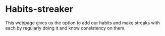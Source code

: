 # Habits-streaker
This webpage gives us the option to add our habits and make streaks with each by regularly doing it and know consistency on them.
